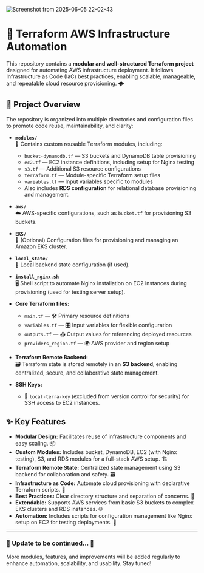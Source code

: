


![Screenshot from 2025-06-05 22-02-43](https://github.com/user-attachments/assets/fa1559c2-f00e-447b-a47a-715ad950bcfc)






# 🚀 Terraform AWS Infrastructure Automation

This repository contains a **modular and well-structured Terraform project** designed for automating AWS infrastructure deployment. It follows Infrastructure as Code (IaC) best practices, enabling scalable, manageable, and repeatable cloud resource provisioning. 🌩️

## 📂 Project Overview

The repository is organized into multiple directories and configuration files to promote code reuse, maintainability, and clarity:

- **`modules/`**  
  🔧 Contains custom reusable Terraform modules, including:  
  - `bucket-dynamodb.tf` — S3 buckets and DynamoDB table provisioning  
  - `ec2.tf` — EC2 instance definitions, including setup for Nginx testing  
  - `s3.tf` — Additional S3 resource configurations  
  - `terraform.tf` — Module-specific Terraform setup files  
  - `variables.tf` — Input variables specific to modules  
  - Also includes **RDS configuration** for relational database provisioning and management.

- **`aws/`**  
  ☁️ AWS-specific configurations, such as `bucket.tf` for provisioning S3 buckets.

- **`EKS/`**  
  🐝 (Optional) Configuration files for provisioning and managing an Amazon EKS cluster.

- **`local_state/`**  
  📁 Local backend state configuration (if used).

- **`install_nginx.sh`**  
  🖥️ Shell script to automate Nginx installation on EC2 instances during provisioning (used for testing server setup).

- **Core Terraform files:**  
  - `main.tf` — 🛠️ Primary resource definitions  
  - `variables.tf` — 🎛️ Input variables for flexible configuration  
  - `outputs.tf` — 📤 Output values for referencing deployed resources  
  - `providers_region.tf` — 🌍 AWS provider and region setup  

- **Terraform Remote Backend:**  
  🗃️ Terraform state is stored remotely in an **S3 backend**, enabling centralized, secure, and collaborative state management.

- **SSH Keys:**  
  - 🔐 `local-terra-key` (excluded from version control for security) for SSH access to EC2 instances.

## ✨ Key Features

- **Modular Design:** Facilitates reuse of infrastructure components and easy scaling. 📦  
- **Custom Modules:** Includes bucket, DynamoDB, EC2 (with Nginx testing), S3, and RDS modules for a full-stack AWS setup. 🏗️  
- **Terraform Remote State:** Centralized state management using S3 backend for collaboration and safety. 🗃️  
- **Infrastructure as Code:** Automate cloud provisioning with declarative Terraform scripts. 📜  
- **Best Practices:** Clear directory structure and separation of concerns. 🧹  
- **Extendable:** Supports AWS services from basic S3 buckets to complex EKS clusters and RDS instances. 🌐  
- **Automation:** Includes scripts for configuration management like Nginx setup on EC2 for testing deployments. 🤖  

---

### 🔄 Update to be continued... 🚧

More modules, features, and improvements will be added regularly to enhance automation, scalability, and usability. Stay tuned!

